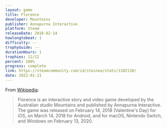 ```yaml
---
layout: game
title: Florence
developer: Mountains
publisher: Annapurna Interactive
platform: Steam
releaseDate: 2018-02-14
howlongtobeat: 1
difficulty: --
trophyGuide: --
durationHours: 1
trophies: 12/12
percent: 100%
progress: complete
link: https://steamcommunity.com/id/steinea/stats/1102130/
date: 2022-01-21
---
```


From [Wikipedia](https://en.wikipedia.org/wiki/Florence_(video_game)):

> Florence is an interactive story and video game developed by the Australian studio Mountains and published by Annapurna Interactive. The game was released on February 14, 2018 (Valentine's Day) for iOS, on March 14, 2018 for Android, and for macOS, Nintendo Switch, and Windows on February 13, 2020.
